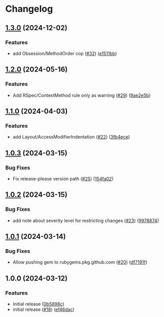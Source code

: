 # Changelog

## [1.3.0](https://github.com/sequra/sequra-style/compare/v1.2.0...v1.3.0) (2024-12-02)


### Features

* add Obsession/MethodOrder cop ([#32](https://github.com/sequra/sequra-style/issues/32)) ([e1511bb](https://github.com/sequra/sequra-style/commit/e1511bb5576c3b2d0e4cd28799ddb42a61913534))

## [1.2.0](https://github.com/sequra/sequra-style/compare/v1.1.0...v1.2.0) (2024-05-16)


### Features

* Add RSpec/ContextMethod rule only as warning ([#29](https://github.com/sequra/sequra-style/issues/29)) ([9ae2e5b](https://github.com/sequra/sequra-style/commit/9ae2e5bb007d5175986a7436e358d915e12c0c90))

## [1.1.0](https://github.com/sequra/sequra-style/compare/v1.0.3...v1.1.0) (2024-04-03)


### Features

* add Layout/AccessModifierIndentation ([#22](https://github.com/sequra/sequra-style/issues/22)) ([3fb4ece](https://github.com/sequra/sequra-style/commit/3fb4ecef5ee89e78592f4658b904c84ff98df953))

## [1.0.3](https://github.com/sequra/sequra-style/compare/v1.0.2...v1.0.3) (2024-03-15)


### Bug Fixes

* Fix release-please version path ([#25](https://github.com/sequra/sequra-style/issues/25)) ([154fa02](https://github.com/sequra/sequra-style/commit/154fa02e0f9cbeaa290f0c677b2cf97fcbb908cb))

## [1.0.2](https://github.com/sequra/sequra-style/compare/v1.0.1...v1.0.2) (2024-03-15)


### Bug Fixes

* add note about severity level for restricting changes ([#23](https://github.com/sequra/sequra-style/issues/23)) ([9978874](https://github.com/sequra/sequra-style/commit/99788746845c79e9e7239edd49df1286a9e38a5f))

## [1.0.1](https://github.com/sequra/sequra-style/compare/v1.0.0...v1.0.1) (2024-03-14)


### Bug Fixes

* Allow pushing gem to rubygems.pkg.github.com ([#20](https://github.com/sequra/sequra-style/issues/20)) ([df7191f](https://github.com/sequra/sequra-style/commit/df7191f7f212d416a4531d358b27769d45458cda))

## 1.0.0 (2024-03-12)


### Features

* Initial release ([0b5898c](https://github.com/sequra/sequra-style/commit/0b5898ce8dd54b2570a4eac51d5352c74f484570))
* initial release ([#18](https://github.com/sequra/sequra-style/issues/18)) ([ef46dac](https://github.com/sequra/sequra-style/commit/ef46dac4b7f6e1d6bbe89c155bb673219a0e30ba))
